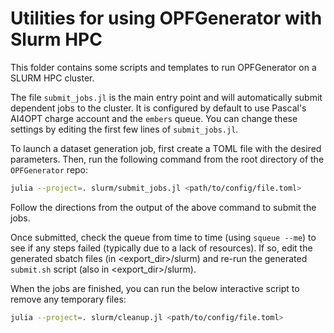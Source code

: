 # Utilities for using OPFGenerator with Slurm HPC


This folder contains some scripts and templates to run OPFGenerator on a SLURM HPC cluster.

The file `submit_jobs.jl` is the main entry point and will automatically submit dependent jobs to the cluster. It is configured by default to use Pascal's AI4OPT charge account and the `embers` queue. You can change these settings by editing the first few lines of `submit_jobs.jl`.

To launch a dataset generation job, first create a TOML file with the desired parameters. Then, run the following command from the root directory of the `OPFGenerator` repo:

```bash
julia --project=. slurm/submit_jobs.jl <path/to/config/file.toml>
```

Follow the directions from the output of the above command to submit the jobs.

Once submitted, check the queue from time to time (using `squeue --me`) to see if any steps failed (typically due to a lack of resources). If so, edit the generated sbatch files (in <export_dir>/slurm) and re-run the generated `submit.sh` script (also in <export_dir>/slurm).

When the jobs are finished, you can run the below interactive script to remove any temporary files:

```bash
julia --project=. slurm/cleanup.jl <path/to/config/file.toml>
```